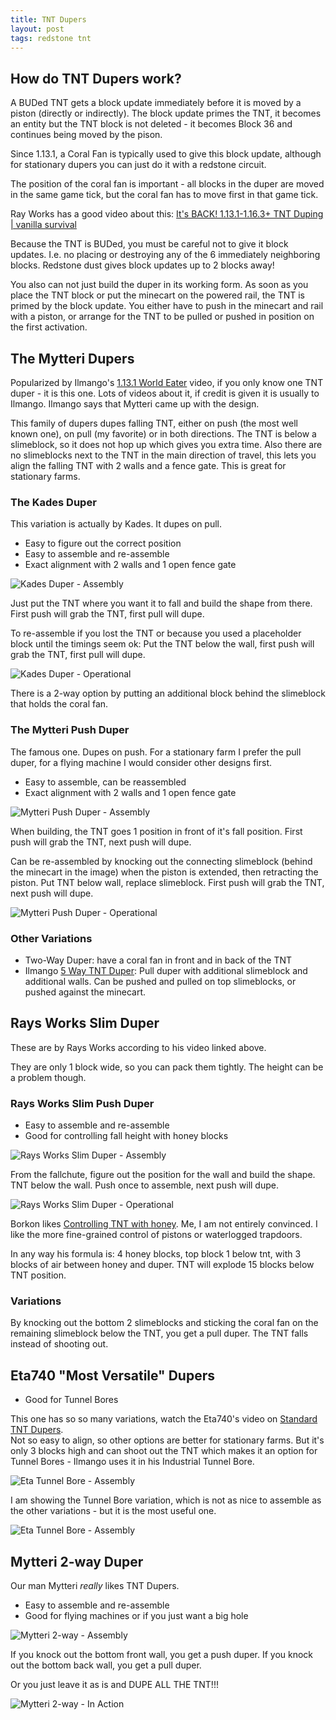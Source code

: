 ```yaml
---
title: TNT Dupers
layout: post
tags: redstone tnt
---
```

## How do TNT Dupers work?

A BUDed TNT gets a block update immediately before it is
moved by a piston (directly or indirectly).  The block update primes the TNT,
it becomes an entity but the TNT block is not deleted - it becomes
Block 36 and continues being moved by the pison.

Since 1.13.1, a Coral Fan is typically used to give this block update,
although for stationary dupers you can just do it with a redstone circuit.

The position of the coral fan is important - all blocks in the duper
are moved in the same game tick, but the coral fan has to move first
in that game tick.

Ray Works has a good video about this: 
[It's BACK! 1.13.1-1.16.3+ TNT Duping | vanilla survival](https://youtu.be/CJAbnB4p52g?t=286)

Because the TNT is BUDed, you must be careful not to give it block updates.
I.e. no placing or destroying any of the 6 immediately neighboring blocks.
Redstone dust gives block updates up to 2 blocks away!

You also can not just build the duper in its working form.  As soon as you
place the TNT block or put the minecart on the powered rail, the TNT is primed 
by the block update.  You either have to push in the minecart and rail with
a piston, or arrange for the TNT to be pulled or pushed in position on the first
activation.

## The Mytteri Dupers

Popularized by Ilmango's [1.13.1 World Eater](https://youtu.be/8KAPO4NScQ8?t=73)
video, if you only know one TNT duper - it is this one.  Lots of videos about it,
if credit is given it is usually to Ilmango.  Ilmango says that Mytteri
came up with the design.

This family of dupers dupes falling TNT, either on push (the most well known one),
on pull (my favorite) or in both directions.  The TNT is below a slimeblock, so
it does not hop up which gives you extra time.  Also there are no slimeblocks
next to the TNT in the main direction of travel, this lets you align the falling
TNT with 2 walls and a fence gate.  This is great for stationary farms.

### The Kades Duper

This variation is actually by Kades.  It dupes on pull.

* Easy to figure out the correct position
* Easy to assemble and re-assemble
* Exact alignment with 2 walls and 1 open fence gate

![Kades Duper - Assembly](/random-minecraft/assets/tnt-dupers/kades-assembly.jpg)

Just put the TNT where you want it to fall and build the shape from there. 
First push will grab the TNT, first pull will dupe.

To re-assemble if you lost the TNT or because you used a placeholder block until
the timings seem ok:  Put the TNT below the wall, first push will grab the TNT,
first pull will dupe.

![Kades Duper - Operational](/random-minecraft/assets/tnt-dupers/kades-operational.jpg)

There is a 2-way option by putting an additional block behind the slimeblock 
that holds the coral fan.

### The Mytteri Push Duper

The famous one.  Dupes on push.  For a stationary farm I prefer the pull duper,
for a flying machine I would consider other designs first.

* Easy to assemble, can be reassembled
* Exact alignment with 2 walls and 1 open fence gate

![Mytteri Push Duper - Assembly](/random-minecraft/assets/tnt-dupers/mytteri-push-assembly.jpg)

When building, the TNT goes 1 position in front of it's fall position.
First push will grab the TNT, next push will dupe.

Can be re-assembled by knocking out the connecting slimeblock (behind the minecart in the image)
when the piston is extended, then retracting the piston.  Put TNT below wall, replace slimeblock.
First push will grab the TNT, next push will dupe.

![Mytteri Push Duper - Operational](/random-minecraft/assets/tnt-dupers/mytteri-push-operational.jpg)

### Other Variations

* Two-Way Duper: have a coral fan in front and in back of the TNT
* Ilmango [5 Way TNT Duper](https://www.youtube.com/watch?v=TyT2TdkDs0Q): 
  Pull duper with additional slimeblock and additional walls.
  Can be pushed and pulled on top slimeblocks, or pushed against
  the minecart.


## Rays Works Slim Duper

These are by Rays Works according to his video linked above.

They are only 1 block wide, so you can pack them tightly.
The height can be a problem though.

### Rays Works Slim Push Duper

* Easy to assemble and re-assemble
* Good for controlling fall height with honey blocks

![Rays Works Slim Duper - Assembly](/random-minecraft/assets/tnt-dupers/raysworks-push-assembly.jpg)

From the fallchute, figure out the position for the wall and build the shape.
TNT below the wall. Push once to assemble, next push will dupe.

![Rays Works Slim Duper - Operational](/random-minecraft/assets/tnt-dupers/raysworks-push-operational.jpg)

Borkon likes [Controlling TNT with honey](https://youtu.be/CacH1K9RJNE).  Me, I am not entirely
convinced.  I like the more fine-grained control of pistons or waterlogged trapdoors.

In any way his formula is: 4 honey blocks, top block 1 below tnt, with 3 blocks of air
between honey and duper.  TNT will explode 15 blocks below TNT position.

### Variations

By knocking out the bottom 2 slimeblocks and sticking the coral fan on the remaining slimeblock
below the TNT, you get a pull duper.  The TNT falls instead of shooting out.


## Eta740 "Most Versatile" Dupers

* Good for Tunnel Bores


This one has so so many variations, watch the Eta740's video
on [Standard TNT Dupers](https://youtu.be/xs2XVyZ0tGY?t=130).  
Not so easy to align, so other options are better for stationary farms. But it's
only 3 blocks high and can shoot out the TNT which makes it an option
for Tunnel Bores - Ilmango uses it in his Industrial Tunnel Bore.

![Eta Tunnel Bore - Assembly](/random-minecraft/assets/tnt-dupers/eta-bore-assembly.jpg)

I am showing the Tunnel Bore variation, which is not as nice to
assemble as the other variations - but it is the most useful one.

![Eta Tunnel Bore - Assembly](/random-minecraft/assets/tnt-dupers/eta-bore-operational.jpg)


## Mytteri 2-way Duper

Our man Mytteri *really* likes TNT Dupers.

* Easy to assemble and re-assemble
* Good for flying machines or if you just want a big hole

![Mytteri 2-way - Assembly](/random-minecraft/assets/tnt-dupers/mytteri-2way-assembly.jpg)

If you knock out the bottom front wall, you get a push duper.  If you knock out the bottom back
wall, you get a pull duper.

Or you just leave it as is and DUPE ALL THE TNT!!!

![Mytteri 2-way - In Action](/random-minecraft/assets/tnt-dupers/dupe-all-the-tnt.jpg)
